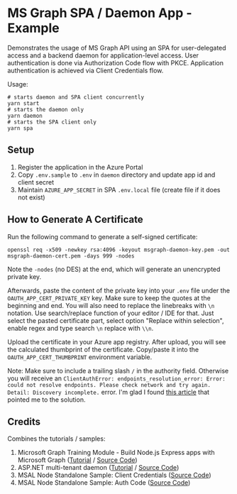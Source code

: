 # MS Graph SPA / Daemon App - Example

Demonstrates the usage of MS Graph API using an SPA for user-delegated access
and a backend daemon for application-level access. User authentication is done
via Authorization Code flow with PKCE. Application authentication is achieved
via Client Credentials flow.

Usage:

```
# starts daemon and SPA client concurrently
yarn start
# starts the daemon only
yarn daemon
# starts the SPA client only
yarn spa
```

## Setup

1. Register the application in the Azure Portal
2. Copy `.env.sample` to `.env` in `daemon` directory and update app id and client secret
3. Maintain `AZURE_APP_SECRET` in SPA `.env.local` file (create file if it does not exist)

## How to Generate A Certificate

Run the following command to generate a self-signed certificate:

```
openssl req -x509 -newkey rsa:4096 -keyout msgraph-daemon-key.pem -out msgraph-daemon-cert.pem -days 999 -nodes
```

Note the `-nodes` (no DES) at the end, which will generate an unencrypted private key.

Afterwards, paste the content of the private key into your `.env` file under the `OAUTH_APP_CERT_PRIVATE_KEY` key. Make sure to keep the quotes at the beginning and end. You will also need to replace the linebreaks with `\n` notation. Use search/replace function of your editor / IDE for that. Just select the pasted certificate part, select option "Replace within selection", enable regex and type search `\n` replace with `\\n`.

Upload the certificate in your Azure app registry. After upload, you will see the calculated thumbprint of the certificate. Copy/paste it into the
`OAUTH_APP_CERT_THUMBPRINT` environment variable.

Note: Make sure to include a trailing slash `/` in the authority field. Otherwise you will receive an `ClientAuthError: endpoints_resolution_error: Error: could not resolve endpoints. Please check network and try again. Detail: Discovery incomplete.` error. I'm glad I found [this article](https://sebastian-rogers.medium.com/could-not-resolve-endpoints-3f66bd9dc9) that pointed me to the solution.

## Credits

Combines the tutorials / samples:

1. Microsoft Graph Training Module - Build Node.js Express apps with Microsoft Graph ([Tutorial](https://docs.microsoft.com/en-us/graph/tutorials/node) / [Source Code](https://github.com/microsoftgraph/msgraph-training-nodeexpressapp))
2. ASP.NET multi-tenant daemon ([Tutorial](https://docs.microsoft.com/en-in/azure/active-directory/develop/tutorial-v2-aspnet-daemon-web-app) / [Source Code](https://github.com/Azure-Samples/ms-identity-aspnet-daemon-webapp))
3. MSAL Node Standalone Sample: Client Credentials ([Source Code](https://github.com/AzureAD/microsoft-authentication-library-for-js/tree/dev/samples/msal-node-samples/standalone-samples/client-credentials))
4. MSAL Node Standalone Sample: Auth Code ([Source Code](https://github.com/AzureAD/microsoft-authentication-library-for-js/tree/dev/samples/msal-node-samples/standalone-samples/auth-code))
